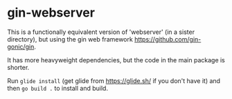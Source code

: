 # gin-webserver

This is a functionally equivalent version of 'webserver' (in a sister
directory), but using the gin web framework <https://github.com/gin-gonic/gin>.

It has more heavyweight dependencies, but the code in the main package is
shorter.

Run `glide install` (get glide from <https://glide.sh/> if you don't have it)
and then `go build .` to install and build.
